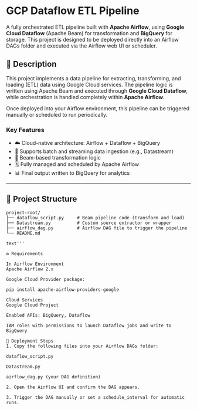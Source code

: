 # GCP Dataflow ETL Pipeline

A fully orchestrated ETL pipeline built with **Apache Airflow**, using **Google Cloud Dataflow** (Apache Beam) for transformation and **BigQuery** for storage. This project is designed to be deployed directly into an Airflow DAGs folder and executed via the Airflow web UI or scheduler.


## 📖 Description

This project implements a data pipeline for extracting, transforming, and loading (ETL) data using Google Cloud services. The pipeline logic is written using Apache Beam and executed through **Google Cloud Dataflow**, while orchestration is handled completely within **Apache Airflow**.

Once deployed into your Airflow environment, this pipeline can be triggered manually or scheduled to run periodically.

### Key Features

- ☁️ Cloud-native architecture: Airflow + Dataflow + BigQuery
- 🔄 Supports batch and streaming data ingestion (e.g., Datastream)
- 🧪 Beam-based transformation logic
- 🗓️ Fully managed and scheduled by Apache Airflow
- 📊 Final output written to BigQuery for analytics

---

## 📁 Project Structure

```text
project-root/
├── dataflow_script.py     # Beam pipeline code (transform and load)
├── Datastream.py          # Custom source extractor or wrapper
├── airflow_dag.py         # Airflow DAG file to trigger the pipeline
└── README.md

text'''

⚙️ Requirements

In Airflow Environment
Apache Airflow 2.x

Google Cloud Provider package:

pip install apache-airflow-providers-google

Cloud Services
Google Cloud Project

Enabled APIs: BigQuery, Dataflow

IAM roles with permissions to launch Dataflow jobs and write to BigQuery

🚀 Deployment Steps
1. Copy the following files into your Airflow DAGs folder:

dataflow_script.py

Datastream.py

airflow_dag.py (your DAG definition)

2. Open the Airflow UI and confirm the DAG appears.

3. Trigger the DAG manually or set a schedule_interval for automatic runs.


